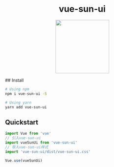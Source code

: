 <h1 align="center">vue-sun-ui</h1>
<p align="center">
  <a href="https://java0088.github.io/sun-ui-client/dist/#/">
    <img src="https://vangleer.github.io/sun-ui-client/dist/img/logo-green.8bcdc5df.png" width="175">
  </a>
</p>
## Install

```bash
# Using npm
npm i vue-sun-ui -S

# Using yarn
yarn add vue-sun-ui
```

## Quickstart

```js
import Vue from 'vue'
// 引入vue-sun-ui
import vueSunUi from 'vue-sun-ui'
// 导入vue-sun-ui样式
import 'vue-sun-ui/dist/vue-sun-ui.css'

Vue.use(vueSunUi)
```
